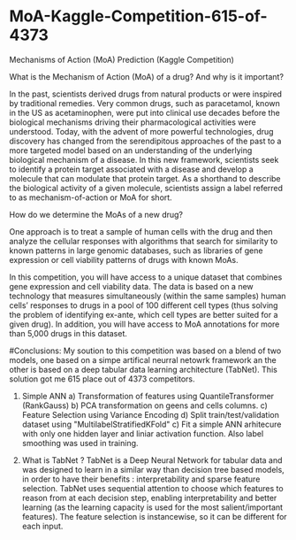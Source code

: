 # MoA-Kaggle-Competition-615-of-4373
Mechanisms of Action (MoA) Prediction (Kaggle Competition)

What is the Mechanism of Action (MoA) of a drug? And why is it important?

In the past, scientists derived drugs from natural products or were inspired by traditional remedies. Very common drugs, such as paracetamol, known in the US as acetaminophen, were put into clinical use decades before the biological mechanisms driving their pharmacological activities were understood. Today, with the advent of more powerful technologies, drug discovery has changed from the serendipitous approaches of the past to a more targeted model based on an understanding of the underlying biological mechanism of a disease. In this new framework, scientists seek to identify a protein target associated with a disease and develop a molecule that can modulate that protein target. As a shorthand to describe the biological activity of a given molecule, scientists assign a label referred to as mechanism-of-action or MoA for short.

How do we determine the MoAs of a new drug?

One approach is to treat a sample of human cells with the drug and then analyze the cellular responses with algorithms that search for similarity to known patterns in large genomic databases, such as libraries of gene expression or cell viability patterns of drugs with known MoAs.

In this competition, you will have access to a unique dataset that combines gene expression and cell viability data. The data is based on a new technology that measures simultaneously (within the same samples) human cells’ responses to drugs in a pool of 100 different cell types (thus solving the problem of identifying ex-ante, which cell types are better suited for a given drug). In addition, you will have access to MoA annotations for more than 5,000 drugs in this dataset.

#Conclusions:
My soution to this competition was based on a blend of two models, one based on a simpe artifical neurral netowrk framework an the other is based on a deep tabular data learning architecture (TabNet). This solution got me 615 place out of 4373 competitors.

1) Simple ANN
  a) Transformation of features using QuantileTransformer (RankGauss)
  b) PCA transformation on geens and cells columns.
  c) Feature Selection using Variance Encoding
  d) Split train/test/validation dataset using "MultilabelStratifiedKFold"
  c) Fit a simple ANN arhitecure with only one hidden layer and liniar activation function. Also label smoothing was used in training.

2) What is TabNet ?
TabNet is a Deep Neural Network for tabular data and was designed to learn in a similar way than decision tree based models, in order to have their benefits : interpretability and sparse feature selection. TabNet uses sequential attention to choose which features to reason from at each decision step, enabling interpretability and better learning (as the learning capacity is used for the most salient/important features). The feature selection is instancewise, so it can be different for each input.



